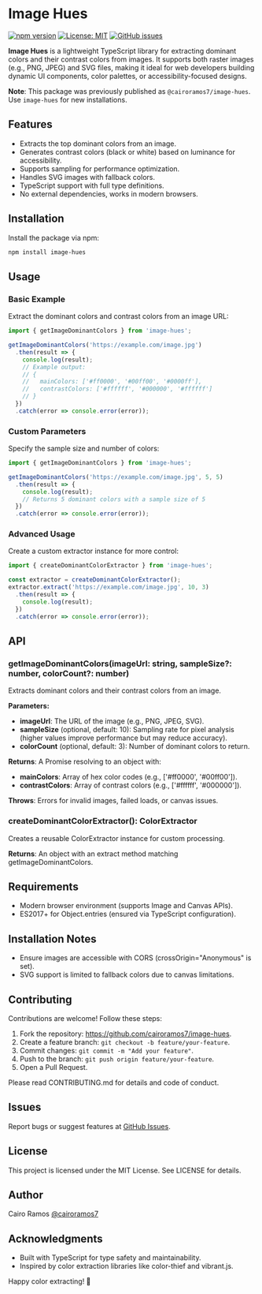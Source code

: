 # Image Hues

[![npm version](https://badge.fury.io/js/image-hues.svg)](https://www.npmjs.com/package/image-hues)
[![License: MIT](https://img.shields.io/badge/License-MIT-yellow.svg)](https://opensource.org/licenses/MIT)
[![GitHub issues](https://img.shields.io/github/issues/cairoramos7/image-hues)](https://github.com/cairoramos7/image-hues/issues)

**Image Hues** is a lightweight TypeScript library for extracting dominant colors and their contrast colors from images. It supports both raster images (e.g., PNG, JPEG) and SVG files, making it ideal for web developers building dynamic UI components, color palettes, or accessibility-focused designs.

**Note**: This package was previously published as `@cairoramos7/image-hues`. Use `image-hues` for new installations.

## Features

- Extracts the top dominant colors from an image.
- Generates contrast colors (black or white) based on luminance for accessibility.
- Supports sampling for performance optimization.
- Handles SVG images with fallback colors.
- TypeScript support with full type definitions.
- No external dependencies, works in modern browsers.

## Installation

Install the package via npm:

```bash
npm install image-hues
```

## Usage

### Basic Example

Extract the dominant colors and contrast colors from an image URL:

```javascript
import { getImageDominantColors } from 'image-hues';

getImageDominantColors('https://example.com/image.jpg')
  .then(result => {
    console.log(result);
    // Example output:
    // {
    //   mainColors: ['#ff0000', '#00ff00', '#0000ff'],
    //   contrastColors: ['#ffffff', '#000000', '#ffffff']
    // }
  })
  .catch(error => console.error(error));
```

### Custom Parameters

Specify the sample size and number of colors:

```javascript
import { getImageDominantColors } from 'image-hues';

getImageDominantColors('https://example.com/image.jpg', 5, 5)
  .then(result => {
    console.log(result);
    // Returns 5 dominant colors with a sample size of 5
  })
  .catch(error => console.error(error));
```

### Advanced Usage

Create a custom extractor instance for more control:

```javascript
import { createDominantColorExtractor } from 'image-hues';

const extractor = createDominantColorExtractor();
extractor.extract('https://example.com/image.jpg', 10, 3)
  .then(result => {
    console.log(result);
  })
  .catch(error => console.error(error));
```

## API

### getImageDominantColors(imageUrl: string, sampleSize?: number, colorCount?: number)

Extracts dominant colors and their contrast colors from an image.

**Parameters:**

- **imageUrl**: The URL of the image (e.g., PNG, JPEG, SVG).
- **sampleSize** (optional, default: 10): Sampling rate for pixel analysis (higher values improve performance but may reduce accuracy).
- **colorCount** (optional, default: 3): Number of dominant colors to return.

**Returns**: A Promise resolving to an object with:

- **mainColors**: Array of hex color codes (e.g., ['#ff0000', '#00ff00']).
- **contrastColors**: Array of contrast colors (e.g., ['#ffffff', '#000000']).

**Throws**: Errors for invalid images, failed loads, or canvas issues.

### createDominantColorExtractor(): ColorExtractor

Creates a reusable ColorExtractor instance for custom processing.

**Returns**: An object with an extract method matching getImageDominantColors.

## Requirements

- Modern browser environment (supports Image and Canvas APIs).
- ES2017+ for Object.entries (ensured via TypeScript configuration).

## Installation Notes

- Ensure images are accessible with CORS (crossOrigin="Anonymous" is set).
- SVG support is limited to fallback colors due to canvas limitations.

## Contributing

Contributions are welcome! Follow these steps:

1. Fork the repository: https://github.com/cairoramos7/image-hues.
2. Create a feature branch: `git checkout -b feature/your-feature`.
3. Commit changes: `git commit -m "Add your feature"`.
4. Push to the branch: `git push origin feature/your-feature`.
5. Open a Pull Request.

Please read CONTRIBUTING.md for details and code of conduct.

## Issues

Report bugs or suggest features at [GitHub Issues](https://github.com/cairoramos7/image-hues/issues).

## License

This project is licensed under the MIT License. See LICENSE for details.

## Author

Cairo Ramos [@cairoramos7](https://github.com/cairoramos7)

## Acknowledgments

- Built with TypeScript for type safety and maintainability.
- Inspired by color extraction libraries like color-thief and vibrant.js.

Happy color extracting! 🎨
